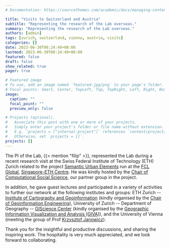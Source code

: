 ```yaml
---
# Documentation: https://sourcethemes.com/academic/docs/managing-content/

title: "Visits to Switzerland and Austria"
subtitle: "Representing the research of the Lab overseas."
summary: "Representing the research of the Lab overseas."
authors: [admin]
tags: [zurich, switzerland, vienna, austria, visits]
categories: []
date: 2023-06-30T08:24:49+08:00
lastmod: 2023-06-30T08:24:49+08:00
featured: false
draft: false
show_related: true
pager: true

# Featured image
# To use, add an image named `featured.jpg/png` to your page's folder.
# Focal points: Smart, Center, TopLeft, Top, TopRight, Left, Right, BottomLeft, Bottom, BottomRight.
image:
  caption: ""
  focal_point: ""
  preview_only: false

# Projects (optional).
#   Associate this post with one or more of your projects.
#   Simply enter your project's folder or file name without extension.
#   E.g. `projects = ["internal-project"]` references `content/project/deep-learning/index.md`.
#   Otherwise, set `projects = []`.
projects: []
---
```


The PI of the Lab, {{< mention "filip" >}}, represented the Lab during a recent research visit at the Swiss Federal Institute of Technology (ETH) Zurich related to the project [Semantic Urban Elements](https://fcl.ethz.ch/research/integration-and-strategies/semantic-urban-elements.html) run at the [FCL Global](https://fcl.ethz.ch), [Singapore-ETH Centre](https://sec.ethz.ch).
He was kindly hosted by the [Chair of Computational Social Science](https://coss.ethz.ch/), our partner group in the project.

In addition, he gave guest lectures and participated in a variety of activities to further our network at the following institutes and groups: ETH Zurich -- [Institute of Cartography and Geoinformation](https://ikg.ethz.ch/en/) (kindly organised by the [Chair of Geoinformation Engineering](https://gis.ethz.ch/en/)), University of Zurich -- Department of Geography -- [GIScience Center](https://www.geo.uzh.ch/en/units.html) (kindly organised by the [Geographic Information Visualization and Analysis (GIVA)](https://www.geo.uzh.ch/en/units/giva.html)), and the University of Vienna (meeting the group of Prof [Krzysztof Janowicz](https://www.univie.ac.at/en/research/research-overview/neue-professuren-ab-2020/detailansicht-en/artikel/univ-prof-dr-krzysztof-janowicz/)).


Thank you for the insightful and productive discussions, and sharing the inspiring work.
The hospitality is very much appreciated, and we look forward to collaborating.
